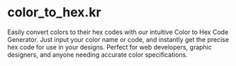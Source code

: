 # color_to_hex.kr
Easily convert colors to their hex codes with our intuitive Color to Hex Code Generator. Just input your color name or code, and instantly get the precise hex code for use in your designs. Perfect for web developers, graphic designers, and anyone needing accurate color specifications.
